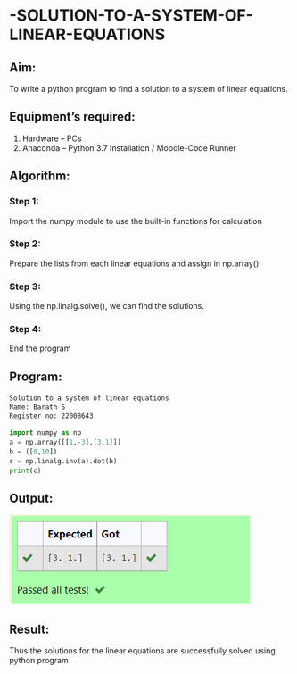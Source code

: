# -SOLUTION-TO-A-SYSTEM-OF-LINEAR-EQUATIONS
## Aim:
To write a python program to find a solution to a system of linear equations.
## Equipment’s required:
1. 	Hardware – PCs
2. 	Anaconda – Python 3.7 Installation / Moodle-Code Runner
## Algorithm:
### Step 1: 
Import the numpy module to use the built-in functions for calculation
### Step 2: 
Prepare the lists from each linear equations and assign in np.array()
### Step 3: 
Using the np.linalg.solve(), we can find the solutions.
### Step 4: 
End the program
## Program:
```
Solution to a system of linear equations
Name: Barath S
Register no: 22008643
```
```python
import numpy as np
a = np.array([[1,-3],[3,1]])
b = ([0,10])
c = np.linalg.inv(a).dot(b)
print(c)
```
## Output:
![model](output.png)
## Result: 
Thus the solutions for the linear equations are successfully solved using python program

